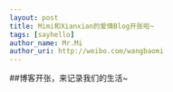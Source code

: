 ```yaml
---
layout: post
title: Mimi和Xianxian的爱情Blog开张啦~
tags: [sayhello]
author_name: Mr.Mi
author_uri: http://weibo.com/wangbaomi
---
```

##博客开张，来记录我们的生活~